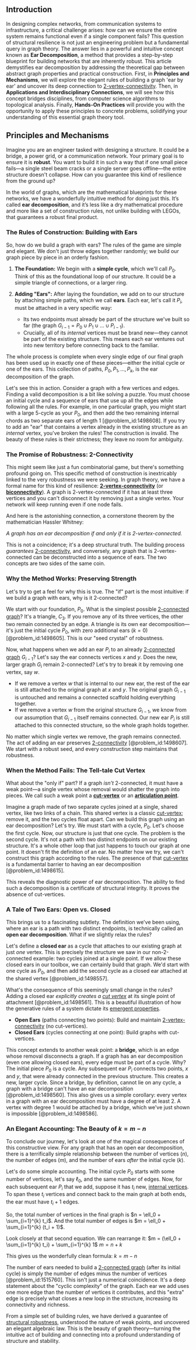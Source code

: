 ## Introduction
In designing complex networks, from communication systems to infrastructure, a critical challenge arises: how can we ensure the entire system remains functional even if a single component fails? This question of structural resilience is not just an engineering problem but a fundamental query in graph theory. The answer lies in a powerful and intuitive concept known as **Ear Decomposition**, a method that provides a step-by-step blueprint for building networks that are inherently robust. This article demystifies ear decomposition by addressing the theoretical gap between abstract graph properties and practical construction. First, in **Principles and Mechanisms**, we will explore the elegant rules of building a graph 'ear by ear' and uncover its deep connection to [2-vertex-connectivity](@article_id:274411). Then, in **Applications and Interdisciplinary Connections**, we will see how this concept bridges disciplines, from computer science algorithms to topological analysis. Finally, **Hands-On Practices** will provide you with the opportunity to apply these principles to concrete problems, solidifying your understanding of this essential graph theory tool.

## Principles and Mechanisms

Imagine you are an engineer tasked with designing a structure. It could be a bridge, a power grid, or a communication network. Your primary goal is to ensure it is **robust**. You want to build it in such a way that if one small piece fails—a single steel beam cracks or a single server goes offline—the entire structure doesn't collapse. How can you guarantee this kind of resilience from the ground up?

In the world of graphs, which are the mathematical blueprints for these networks, we have a wonderfully intuitive method for doing just this. It’s called **ear decomposition**, and it’s less like a dry mathematical procedure and more like a set of construction rules, not unlike building with LEGOs, that guarantees a robust final product.

### The Rules of Construction: Building with Ears

So, how do we build a graph with ears? The rules of the game are simple and elegant. We don't just throw edges together randomly; we build our graph piece by piece in an orderly fashion.
 
1.  **The Foundation:** We begin with a **simple cycle**, which we'll call $P_0$. Think of this as the foundational loop of our structure. It could be a simple triangle of connections, or a larger ring.
 
2.  **Adding "Ears":** After laying the foundation, we add on to our structure by attaching simple paths, which we call **ears**. Each ear, let's call it $P_i$, must be attached in a very specific way:
    *   Its two endpoints must already be part of the structure we've built so far (the graph $G_{i-1} = P_0 \cup P_1 \cup \dots \cup P_{i-1}$).
    *   Crucially, all of its *internal* vertices must be brand new—they cannot be part of the existing structure. This means each ear ventures out into new territory before connecting back to the familiar.
 
The whole process is complete when every single edge of our final graph has been used up in exactly one of these pieces—either the initial cycle or one of the ears. This collection of paths, $P_0, P_1, \ldots, P_k$, is the ear decomposition of the graph.

Let's see this in action. Consider a graph with a few vertices and edges. Finding a valid decomposition is a bit like solving a puzzle. You must choose an initial cycle and a sequence of ears that use up all the edges while following all the rules. For example, in one particular graph, you might start with a large 5-cycle as your $P_0$, and then add the two remaining internal chords as two separate ears of length 1 [@problem_id:1498608]. If you try to add an "ear" that contains a vertex already in the existing structure as an *internal* vertex, you've broken the rules! The construction is invalid. The beauty of these rules is their strictness; they leave no room for ambiguity.

### The Promise of Robustness: 2-Connectivity

This might seem like just a fun combinatorial game, but there's something profound going on. This specific method of construction is inextricably linked to the very robustness we were seeking. In graph theory, we have a formal name for this kind of resilience: **[2-vertex-connectivity](@article_id:274411)** (or **[biconnectivity](@article_id:274470)**). A graph is 2-vertex-connected if it has at least three vertices and you can't disconnect it by removing just a single vertex. Your network will keep running even if one node fails.

And here is the astonishing connection, a cornerstone theorem by the mathematician Hassler Whitney:

*A graph has an ear decomposition if and only if it is 2-vertex-connected.*

This is not a coincidence; it's a deep structural truth. The building process *guarantees* [2-connectivity](@article_id:274919), and conversely, any graph that is 2-vertex-connected can be deconstructed into a sequence of ears. The two concepts are two sides of the same coin.

### Why the Method Works: Preserving Strength

Let's try to get a feel for why this is true. The "if" part is the most intuitive: if we build a graph with ears, why is it 2-connected?

We start with our foundation, $P_0$. What is the simplest possible [2-connected graph](@article_id:265161)? It's a triangle, $C_3$. If you remove any of its three vertices, the other two remain connected by an edge. A triangle is its own ear decomposition—it's just the initial cycle $P_0$, with zero additional ears ($k=0$) [@problem_id:1498605]. This is our "seed crystal" of robustness.

Now, what happens when we add an ear $P_i$ to an already [2-connected graph](@article_id:265161) $G_{i-1}$? Let's say the ear connects vertices $x$ and $y$. Does the new, larger graph $G_i$ remain 2-connected? Let's try to break it by removing one vertex, say $w$.
*   If we remove a vertex $w$ that is internal to our new ear, the rest of the ear is still attached to the original graph at $x$ and $y$. The original graph $G_{i-1}$ is untouched and remains a connected scaffold holding everything together.
*   If we remove a vertex $w$ from the original structure $G_{i-1}$, we know from our assumption that $G_{i-1}$ itself remains connected. Our new ear $P_i$ is still attached to this connected structure, so the whole graph holds together.

No matter which single vertex we remove, the graph remains connected. The act of adding an ear preserves [2-connectivity](@article_id:274919) [@problem_id:1498607]. We start with a robust seed, and every construction step maintains that robustness.

### When the Method Fails: The Tell-tale Cut Vertex

What about the "only if" part? If a graph *isn't* 2-connected, it must have a weak point—a single vertex whose removal would shatter the graph into pieces. We call such a weak point a **[cut-vertex](@article_id:260447)** or an **[articulation point](@article_id:264005)**.

Imagine a graph made of two separate cycles joined at a single, shared vertex, like two links of a chain. This shared vertex is a classic [cut-vertex](@article_id:260447); remove it, and the two cycles float apart. Can we build this graph using an ear decomposition? Let's try. We must start with a cycle, $P_0$. Let's choose the first cycle. Now, our structure is just that one cycle. The problem is the second cycle. It's not a path with two distinct endpoints on our existing structure. It's a whole other loop that just happens to touch our graph at one point. It doesn't fit the definition of an ear. No matter how we try, we can't construct this graph according to the rules. The presence of that [cut-vertex](@article_id:260447) is a fundamental barrier to having an ear decomposition [@problem_id:1498615].

This reveals the diagnostic power of ear decomposition. The ability to find such a decomposition is a certificate of structural integrity. It proves the absence of cut-vertices.

### A Tale of Two Ears: Open vs. Closed

This brings us to a fascinating subtlety. The definition we've been using, where an ear is a path with two distinct endpoints, is technically called an **open ear decomposition**. What if we slightly relax the rules?

Let's define a **closed ear** as a cycle that attaches to our existing graph at just *one* vertex. This is precisely the structure we saw in our non-2-connected example: two cycles joined at a single point. If we allow these closed ears in our toolbox, we can certainly build that graph. We'd start with one cycle as $P_0$, and then add the second cycle as a closed ear attached at the shared vertex [@problem_id:1498557].

What's the consequence of this seemingly small change in the rules? Adding a closed ear *explicitly creates a [cut vertex](@article_id:271739)* at its single point of attachment [@problem_id:1498561]. This is a beautiful illustration of how the generative rules of a system dictate its [emergent properties](@article_id:148812).
*   **Open Ears** (paths connecting two points): Build and maintain [2-vertex-connectivity](@article_id:274411) (no cut-vertices).
*   **Closed Ears** (cycles connecting at one point): Build graphs with cut-vertices.

This concept extends to another weak point: a **bridge**, which is an edge whose removal disconnects a graph. If a graph has an ear decomposition (even one allowing closed ears), every edge must be part of a cycle. Why? The initial piece $P_0$ is a cycle. Any subsequent ear $P_i$ connects two points, $x$ and $y$, that were already connected in the previous structure. This creates a new, larger cycle. Since a bridge, by definition, cannot lie on any cycle, a graph with a bridge can't have an ear decomposition [@problem_id:1498560]. This also gives us a simple corollary: every vertex in a graph with an ear decomposition must have a degree of at least 2. A vertex with degree 1 would be attached by a bridge, which we've just shown is impossible [@problem_id:1498586].

### An Elegant Accounting: The Beauty of $k = m-n$

To conclude our journey, let's look at one of the magical consequences of this constructive view. For any graph that has an open ear decomposition, there is a terrifically simple relationship between the number of vertices ($n$), the number of edges ($m$), and the number of ears *after* the initial cycle ($k$).

Let's do some simple accounting. The initial cycle $P_0$ starts with some number of vertices, let's say $\ell_0$, and the same number of edges. Now, for each subsequent ear $P_i$ that we add, suppose it has $t_i$ new, [internal vertices](@article_id:264121). To span these $t_i$ vertices and connect back to the main graph at both ends, the ear must have $t_i + 1$ edges.

So, the total number of vertices in the final graph is $n = \ell_0 + \sum_{i=1}^{k} t_i$.
And the total number of edges is $m = \ell_0 + \sum_{i=1}^{k} (t_i + 1)$.

Look closely at that second equation. We can rearrange it:
$m = (\ell_0 + \sum_{i=1}^{k} t_i) + \sum_{i=1}^{k} 1$
$m = n + k$

This gives us the wonderfully clean formula:
$k = m - n$

The number of ears needed to build a [2-connected graph](@article_id:265161) (after its initial cycle) is simply the number of edges minus the number of vertices [@problem_id:1515760]. This isn't just a numerical coincidence. It's a deep statement about the "cyclic complexity" of the graph. Each ear we add uses one more edge than the number of vertices it contributes, and this "extra" edge is precisely what closes a new loop in the structure, increasing its connectivity and richness.

From a simple set of building rules, we have derived a guarantee of [structural robustness](@article_id:194808), understood the nature of weak points, and uncovered an elegant algebraic law. This is the beauty of graph theory—turning the intuitive act of building and connecting into a profound understanding of structure and stability.